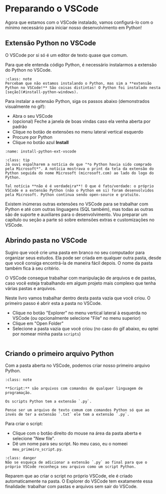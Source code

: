 # Preparando o VSCode



Agora que estamos com o VSCode instalado, vamos configurá-lo com o mínimo necessário para iniciar nosso desenvolvimento em Python!

## Extensão Python no VSCode

O VSCode por si só é um editor de texto quase que comum. 

Para que ele entenda código Python, é necessário instalarmos a extensão do Python no VSCode. 

```{admonition} Nota
:class: note
Percebam que não estamos instalando o Python, mas sim a **extensão Python no VSCode!** São coisas distintas! O Python foi instalado nesta [seção](#install-python-windows).
```

Para instalar a extensão Python, siga os passos abaixo (demonstrados visualmente no gif):
- Abra o seu VSCode
- (opcional) Feche a janela de boas vindas caso ela venha aberta por padrão
- Clique no botão de extensões no menu lateral vertical esquerdo
- Procure por Python
- Clique no botão azul **Install**

```{image} ../gifs/03-02-vscode-install-python-ext.gif
:name: install-python-ext-vscode
```

```{admonition} Curiosidade
:class: tip
Já ouvi espalharem a notícia de que "*o Python havia sido comprado pela Microsoft*". A notícia mostrava o print da tela da extensão do Python seguida do nome Microsoft (microsoft.com) ao lado do logo do Python. 

Tal notícia **não é é verdadeira**! O que é fato/verdade: o próprio VSCode e a extensão Python (não o Python em si) foram desenvolvidos pela Microsoft. Python continua sendo open-source e gratuito.
```

Existem inúmeras outras extensões no VSCode para se trabalhar com Python e até com outras linguagens (SQL também), mas todas as outras são de suporte e auxiliares para o desenvolvimento. Vou preparar um capítulo ou seção a parte só sobre extensões extras e customizações no VSCode.

## Abrindo pasta no VSCode

Sugiro que você crie uma pasta em branco no seu computador para organizar seus estudos. Ela pode ser criada em qualquer outra pasta, desde que você consiga encontrá-la de maneira fácil depois. O nome da pasta também fica à seu critério.

O VSCode consegue trabalhar com manipulação de arquivos e de pastas, caso você esteja trabalhando em algum projeto mais complexo que tenha várias pastas e arquivos.

Neste livro vamos trabalhar dentro desta pasta vazia que você criou. O primeiro passo é abrir esta a pasta no VSCode.

- Clique no botão "Explorer" no menu vertical lateral à esquerda no VSCode (ou opcionalmente selecione "File" no menu superior)
- Clique em "Open Folder"
- Selecione a pasta vazia que você criou (no caso do gif abaixo, eu optei por nomear minha pasta `scripts`)

```{image} ../gifs/03-02-vscode-open-folder.gif
```

## Criando o primeiro arquivo Python

Com a pasta aberta no VSCode, podemos criar nosso primeiro arquivo Python. 

```{admonition} Se liga nos conceitos
:class: note

**Script:** são arquivos com comandos de qualquer linguagem de programação. 

Os scripts Python tem a extensão `.py`. 

Pense ser um arquivo de texto comum com comandos Python só que ao invés de ter a extensão `.txt` ele tem a extensão `.py`.
```

Para criar o script: 

- Clique com o botão direito do mouse na área da pasta aberta e selecione "New file".
- Dê um nome para seu script. No meu caso, eu o nomeei `meu_primeiro_script.py`.

```{admonition} Atenção
:class: danger
Não se esqueça de adicionar a extensão `.py` ao final para que o próprio VSCode reconheça seu arquivo como um script Python.
```

Reparem que ao criar o script no próprio VSCode, ele é criado automaticamente na pasta. O Explorer do VSCode tem exatamente essa finalidade: trabalhar com pastas e arquivos sem sair do VSCode.

```{image} ../gifs/03-02-vscode-create-file.gif
```

